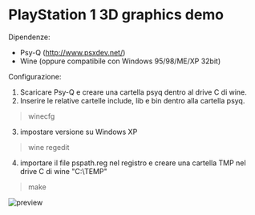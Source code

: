 # PlayStation 1 3D graphics demo

Dipendenze:
- Psy-Q (http://www.psxdev.net/)
- Wine (oppure compatibile con Windows 95/98/ME/XP 32bit)

Configurazione:
  1. Scaricare Psy-Q e creare una cartella psyq dentro al drive C di wine.
  2. Inserire le relative cartelle include, lib e bin dentro alla cartella psyq.
  > winecfg
  3. impostare versione su Windows XP
  > wine regedit
  4. importare il file pspath.reg nel registro e creare una cartella TMP nel drive C di wine "C:\TEMP"
  > make

![preview](https://user-images.githubusercontent.com/8449266/82376024-c6e95480-9a21-11ea-9827-915922b95ac5.gif)
